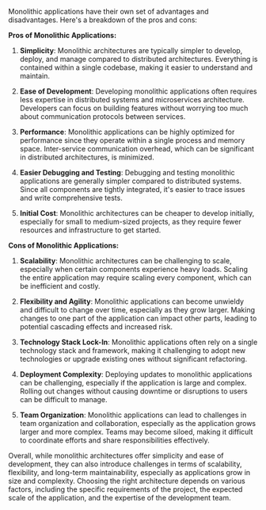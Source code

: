Monolithic applications have their own set of advantages and disadvantages. Here's a breakdown of the pros and cons:

**Pros of Monolithic Applications:**

1. **Simplicity**: Monolithic architectures are typically simpler to develop, deploy, and manage compared to distributed architectures. Everything is contained within a single codebase, making it easier to understand and maintain.

2. **Ease of Development**: Developing monolithic applications often requires less expertise in distributed systems and microservices architecture. Developers can focus on building features without worrying too much about communication protocols between services.

3. **Performance**: Monolithic applications can be highly optimized for performance since they operate within a single process and memory space. Inter-service communication overhead, which can be significant in distributed architectures, is minimized.

4. **Easier Debugging and Testing**: Debugging and testing monolithic applications are generally simpler compared to distributed systems. Since all components are tightly integrated, it's easier to trace issues and write comprehensive tests.

5. **Initial Cost**: Monolithic architectures can be cheaper to develop initially, especially for small to medium-sized projects, as they require fewer resources and infrastructure to get started.

**Cons of Monolithic Applications:**

1. **Scalability**: Monolithic architectures can be challenging to scale, especially when certain components experience heavy loads. Scaling the entire application may require scaling every component, which can be inefficient and costly.

2. **Flexibility and Agility**: Monolithic applications can become unwieldy and difficult to change over time, especially as they grow larger. Making changes to one part of the application can impact other parts, leading to potential cascading effects and increased risk.

3. **Technology Stack Lock-In**: Monolithic applications often rely on a single technology stack and framework, making it challenging to adopt new technologies or upgrade existing ones without significant refactoring.

4. **Deployment Complexity**: Deploying updates to monolithic applications can be challenging, especially if the application is large and complex. Rolling out changes without causing downtime or disruptions to users can be difficult to manage.

5. **Team Organization**: Monolithic applications can lead to challenges in team organization and collaboration, especially as the application grows larger and more complex. Teams may become siloed, making it difficult to coordinate efforts and share responsibilities effectively.

Overall, while monolithic architectures offer simplicity and ease of development, they can also introduce challenges in terms of scalability, flexibility, and long-term maintainability, especially as applications grow in size and complexity. Choosing the right architecture depends on various factors, including the specific requirements of the project, the expected scale of the application, and the expertise of the development team.
